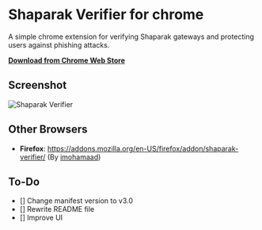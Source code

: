 # Shaparak Verifier for chrome
A simple chrome extension for verifying Shaparak gateways and protecting users against phishing attacks.

**[Download from Chrome Web Store](https://chrome.google.com/webstore/detail/npigckpiilmfjkgngcffloobgehgmfme)**

## Screenshot
![Shaparak Verifier](https://raw.githubusercontent.com/alibo/shaparak-verifier-chrome/master/screenshot.jpg)

## Other Browsers

- **Firefox**: https://addons.mozilla.org/en-US/firefox/addon/shaparak-verifier/ (By [imohamaad](https://github.com/imohamaad/Shaparak-Verifier-for-firefox))

## To-Do
- [] Change manifest version to v3.0
- [] Rewrite README file
- [] Improve UI
